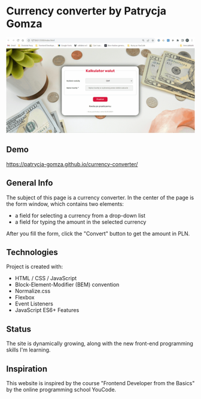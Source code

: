 # Currency converter by Patrycja Gomza
![gif](https://github.com/patrycja-gomza/currency-converter/blob/main/gif/Animation2.gif?raw=true)

## Demo
https://patrycja-gomza.github.io/currency-converter/

## General Info
The subject of this page is a currency converter. In the center of the page is the form window, which contains two elements: 
- a field for selecting a currency from a drop-down list
- a field for typing the amount in the selected currency 

After you fill the form, click the "Convert" button to get the amount in PLN.
## Technologies
Project is created with:
- HTML / CSS / JavaScript
- Block-Element-Modifier (BEM) convention
- Normalize.css
- Flexbox
- Event Listeners
- JavaScript ES6+ Features

## Status
The site is dynamically growing, along with the new front-end programming skills I'm learning.
## Inspiration
This website is inspired by the course "Frontend Developer from the Basics" by the online programming school YouCode.
